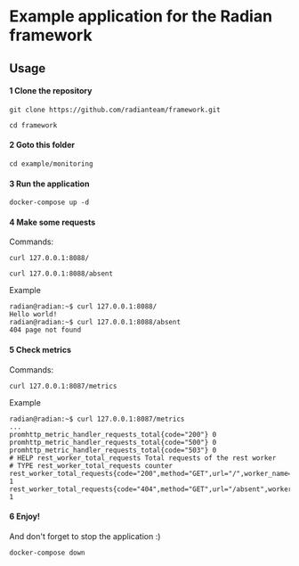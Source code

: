 # Example application for the Radian framework

## Usage

#### 1 Clone the repository

```
git clone https://github.com/radianteam/framework.git
```
```
cd framework
```

#### 2 Goto this folder

```
cd example/monitoring
```


#### 3 Run the application

```
docker-compose up -d
```

#### 4 Make some requests
Commands:
```
curl 127.0.0.1:8088/ 
```
```
curl 127.0.0.1:8088/absent
```

Example
```
radian@radian:~$ curl 127.0.0.1:8088/                                   
Hello world!
radian@radian:~$ curl 127.0.0.1:8088/absent
404 page not found
```

#### 5 Check metrics
Commands:
```
curl 127.0.0.1:8087/metrics
```

Example
```
radian@radian:~$ curl 127.0.0.1:8087/metrics
...
promhttp_metric_handler_requests_total{code="200"} 0
promhttp_metric_handler_requests_total{code="500"} 0
promhttp_metric_handler_requests_total{code="503"} 0
# HELP rest_worker_total_requests Total requests of the rest worker
# TYPE rest_worker_total_requests counter
rest_worker_total_requests{code="200",method="GET",url="/",worker_name="service_rest"} 1
rest_worker_total_requests{code="404",method="GET",url="/absent",worker_name="service_rest"} 1
```

#### 6 Enjoy!

And don't forget to stop the application :)

```
docker-compose down
```
